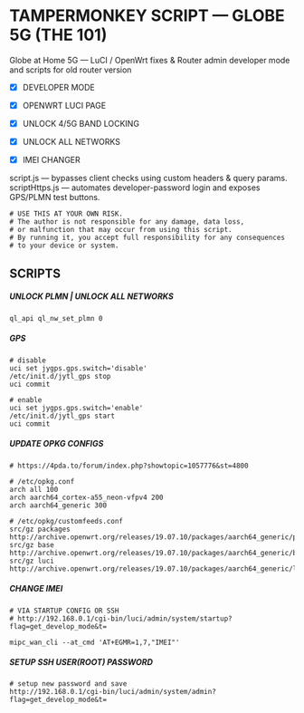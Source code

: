 


# TAMPERMONKEY SCRIPT — GLOBE 5G (THE 101)

Globe at Home 5G — LuCI / OpenWrt fixes & Router admin developer mode and scripts for old router version

-   [x] DEVELOPER MODE
-   [x] OPENWRT LUCI PAGE
-   [x] UNLOCK 4/5G BAND LOCKING
-   [x] UNLOCK ALL NETWORKS
-   [x] IMEI CHANGER



script.js — bypasses client checks using custom headers & query params.
scriptHttps.js — automates developer-password login and exposes GPS/PLMN test buttons.

```
# USE THIS AT YOUR OWN RISK.
# The author is not responsible for any damage, data loss,
# or malfunction that may occur from using this script.
# By running it, you accept full responsibility for any consequences
# to your device or system.
```

## SCRIPTS

##### UNLOCK PLMN | UNLOCK ALL NETWORKS

```
ql_api ql_nw_set_plmn 0
```

##### GPS

```
# disable
uci set jygps.gps.switch='disable'
/etc/init.d/jytl_gps stop
uci commit

# enable
uci set jygps.gps.switch='enable'
/etc/init.d/jytl_gps start
uci commit
```

##### UPDATE OPKG CONFIGS

```
# https://4pda.to/forum/index.php?showtopic=1057776&st=4800

# /etc/opkg.conf
arch all 100
arch aarch64_cortex-a55_neon-vfpv4 200
arch aarch64_generic 300

# /etc/opkg/customfeeds.conf
src/gz packages http://archive.openwrt.org/releases/19.07.10/packages/aarch64_generic/packages
src/gz base http://archive.openwrt.org/releases/19.07.10/packages/aarch64_generic/base
src/gz luci http://archive.openwrt.org/releases/19.07.10/packages/aarch64_generic/luci
```

##### CHANGE IMEI

```
# VIA STARTUP CONFIG OR SSH
# http://192.168.0.1/cgi-bin/luci/admin/system/startup?flag=get_develop_mode&t=

mipc_wan_cli --at_cmd 'AT+EGMR=1,7,"IMEI"'
```

##### SETUP SSH USER(ROOT) PASSWORD

```
# setup new password and save
http://192.168.0.1/cgi-bin/luci/admin/system/admin?flag=get_develop_mode&t=
```
